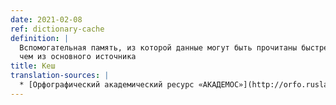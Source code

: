 ```yaml
---
date: 2021-02-08
ref: dictionary-cache
definition: |
  Вспомогательная память, из которой данные могут быть прочитаны быстрее,
  чем из основного источника
title: Кеш
translation-sources: |
  * [Орфографический академический ресурс «АКАДЕМОС»](http://orfo.ruslang.ru/abc/part/ka?start=56406&end=56706)
---
```

